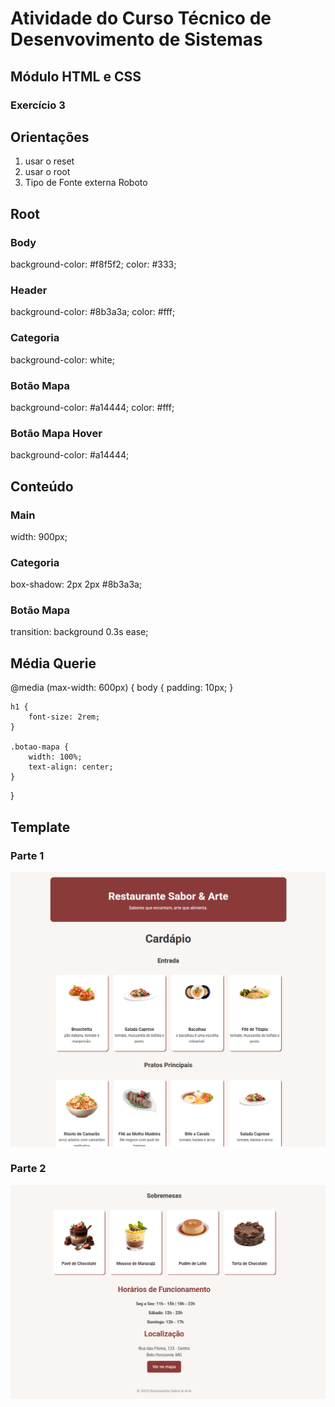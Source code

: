 # Atividade do Curso Técnico de Desenvovimento de Sistemas
## Módulo HTML e CSS
### Exercício 3

## Orientações
1. usar o reset
2. usar o root
3. Tipo de Fonte externa Roboto

## Root
### Body
background-color: #f8f5f2;
color: #333;

### Header
background-color: #8b3a3a;
color: #fff;

### Categoria
background-color: white;

### Botão Mapa
background-color: #a14444;
color: #fff;

### Botão Mapa Hover
background-color: #a14444;


## Conteúdo
### Main
width: 900px;

### Categoria
box-shadow: 2px 2px #8b3a3a;

### Botão Mapa
transition: background 0.3s ease;


## Média Querie
@media (max-width: 600px) {
    body {
        padding: 10px;
    }

    h1 {
        font-size: 2rem;
    }

    .botao-mapa {
        width: 100%;
        text-align: center;
    }
}

## Template
### Parte 1
<img src="template-parte1.png" alt="">

### Parte 2
<img src="template-parte2.png" alt="">